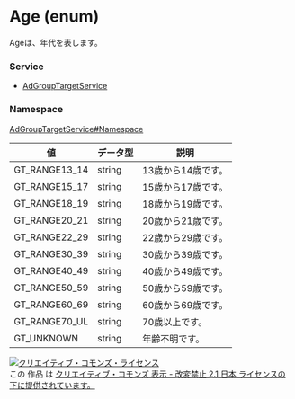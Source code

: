 # Age (enum)
Ageは、年代を表します。
### Service
+ [AdGroupTargetService](../../services/AdGroupTargetService.md)

### Namespace
[AdGroupTargetService#Namespace](../../services/AdGroupTargetService.md#namespace)

| 値 | データ型 | 説明 |
|---|---|---|
| GT_RANGE13_14| string| 13歳から14歳です。 |
| GT_RANGE15_17| string| 15歳から17歳です。 |
| GT_RANGE18_19| string| 18歳から19歳です。 |
| GT_RANGE20_21| string| 20歳から21歳です。 |
| GT_RANGE22_29| string| 22歳から29歳です。 |
| GT_RANGE30_39| string| 30歳から39歳です。 |
| GT_RANGE40_49| string| 40歳から49歳です。 |
| GT_RANGE50_59| string| 50歳から59歳です。 |
| GT_RANGE60_69| string| 60歳から69歳です。 |
| GT_RANGE70_UL| string| 70歳以上です。 |
| GT_UNKNOWN| string| 年齢不明です。 |

<a rel="license" href="http://creativecommons.org/licenses/by-nd/2.1/jp/"><img alt="クリエイティブ・コモンズ・ライセンス" style="border-width:0" src="https://i.creativecommons.org/l/by-nd/2.1/jp/88x31.png" /></a><br />この 作品 は <a rel="license" href="http://creativecommons.org/licenses/by-nd/2.1/jp/">クリエイティブ・コモンズ 表示 - 改変禁止 2.1 日本 ライセンスの下に提供されています。</a>
